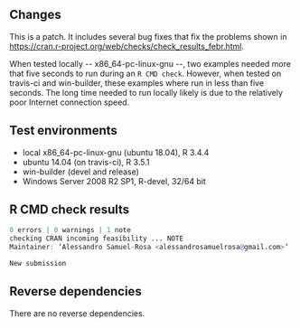 ## Changes
This is a patch. It includes several bug fixes that fix the problems shown in https://cran.r-project.org/web/checks/check_results_febr.html.

When tested locally -- x86_64-pc-linux-gnu --, two examples needed more that five seconds to run during an 
`R CMD check`. However, when tested on travis-ci and win-builder, these examples where run in less than five 
seconds. The long time needed to run locally likely is due to the relatively poor Internet connection speed.

## Test environments
* local x86_64-pc-linux-gnu (ubuntu 18.04), R 3.4.4
* ubuntu 14.04 (on travis-ci), R 3.5.1
* win-builder (devel and release)
* Windows Server 2008 R2 SP1, R-devel, 32/64 bit

## R CMD check results

```R
0 errors | 0 warnings | 1 note 
checking CRAN incoming feasibility ... NOTE
Maintainer: ‘Alessandro Samuel-Rosa <alessandrosamuelrosa@gmail.com>’

New submission
```

## Reverse dependencies

There are no reverse dependencies.

